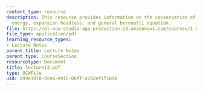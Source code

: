 ```yaml
---
content_type: resource
description: This resource provides information on the conservation of mechanical
  energy, expansion headloss, and general bernoulli equation.
file: https://ol-ocw-studio-app-production.s3.amazonaws.com/courses/1-060-engineering-mechanics-ii-spring-2006/099e1970dce6e91506ffa782ef1f1090_lecture13.pdf
file_type: application/pdf
learning_resource_types:
- Lecture Notes
parent_title: Lecture Notes
parent_type: CourseSection
resourcetype: Document
title: lecture13.pdf
type: OCWFile
uid: 099e1970-dce6-e915-06ff-a782ef1f1090
---
```

